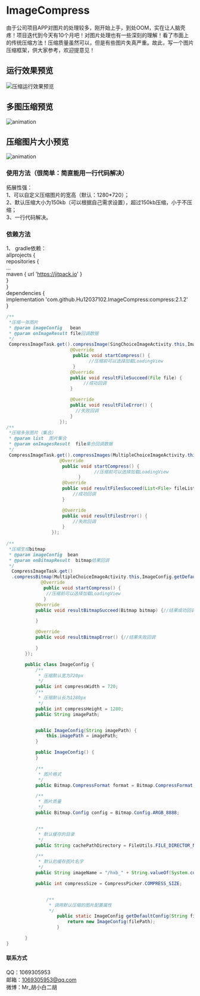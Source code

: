 # ImageCompress
由于公司项目APP对图片的处理较多，刚开始上手，到处OOM，实在让人脑壳疼！项目迭代到今天有10个月吧！对图片处理也有一些深刻的理解！看了市面上的传统压缩方法！压缩质量虽然可以，但是有些图片失真严重。故此，写一个图片压缩框架，供大家参考，欢迎提意见！
## 运行效果预览
![压缩运行效果预览](./preview.jpg)
## 多图压缩预览
![animation](./multiple_compress_image.gif)
## 压缩图片大小预览
![animation](./compress_image_size.gif)
### 使用方法（很简单：简直能用一行代码解决）
拓展性强：
</br>1、可以自定义压缩图片的宽高（默认：1280*720）；
</br>2、默认压缩大小为150kb（可以根据自己需求设置），超过150kb压缩，小于不压缩；
</br>3、一行代码解决。
### 依赖方法
1、 gradle依赖：
</br>allprojects {
		</br>repositories {
			</br>...
			</br>maven { url 'https://jitpack.io' }
		</br>}
	</br>}
  </br>
  dependencies {
	      </br> implementation 'com.github.Hu12037102.ImageCompress:compress:2.1.2'
	</br>}
	
```java
/**
 *压缩一张图片
 * @param imageConfig   bean
 * @param onImageResult file回调数据
 */
 CompressImageTask.get().compressImage(SingChoiceImageActivity.this,ImageConfig.getDefaultConfig(mImageFile.getAbsolutePath()), new CompressImageTask.OnImageResult() {
                        @Override
                         public void startCompress() {
                               //压缩前可以选择加载LoadingView
                         }
                        @Override
                        public void resultFileSucceed(File file) {
                             //成功回调
                        }

                        @Override
                        public void resultFileError() {
                          //失败回调
                        }
                    });
/**
 *压缩多张图片（集合）
 * @param list  图片集合
 * @param onImagesResult  file集合回调数据
 */
 CompressImageTask.get().compressImages(MultipleChoiceImageActivity.this, data, new CompressImageTask.OnImagesResult() {
                    @Override
                     public void startCompress() {
                                 //压缩前可以选择加载LoadingView
                           }
                     @Override
                     public void resultFilesSucceed(List<File> fileList) {
                         //成功回调
                     }

                     @Override
                     public void resultFilesError() {
                         //失败回调
                     }
                 });
        
/**
 *压缩生成bitmap
 * @param imageConfig  bean
 * @param onBitmapResult  bitmap结果回调
 */
  CompressImageTask.get()
  .compressBitmap(MultipleChoiceImageActivity.this,ImageConfig.getDefaultConfig(mImageFile.getAbsolutePath()), new CompressImageTask.OnBitmapResult() {
             @Override
              public void startCompress() {
               //压缩前可以选择加载LoadingView
              }
           @Override
           public void resultBitmapSucceed(Bitmap bitmap) {//结果成功回调

           }

           @Override
           public void resultBitmapError() {//结果失败回调

           }
       });

       public class ImageConfig {
           /**
            * 压缩默认宽为720px
            */
           public int compressWidth = 720;
           /**
            * 压缩默认长为1280px
            */
           public int compressHeight = 1280;
           public String imagePath;


           public ImageConfig(String imagePath) {
               this.imagePath = imagePath;
           }

           public ImageConfig() {
           }

           /**
            * 图片格式
            */
           public Bitmap.CompressFormat format = Bitmap.CompressFormat.JPEG;

           /**
            * 图片质量
            */
           public Bitmap.Config config = Bitmap.Config.ARGB_8888;


           /**
            * 默认缓存的目录
            */
           public String cachePathDirectory = FileUtils.FILE_DIRECTOR_NAME;

           /**
            * 默认的缓存图片名字
            */
           public String imageName = "/hxb_" + String.valueOf(System.currentTimeMillis()) + UUID.randomUUID().toString().replaceAll("-", "").trim() + ".jpg";

           public int compressSize = CompressPicker.COMPRESS_SIZE;


               /**
                * 调用默认压缩的图片配置属性
                */
                   public static ImageConfig getDefaultConfig(String filePath){
                       return new ImageConfig(filePath);
                   }

       }
}
```
#### 联系方式
QQ：1069305953
</br>邮箱：1069305953@qq.com
</br>微博：Mr_胡小白二胡

